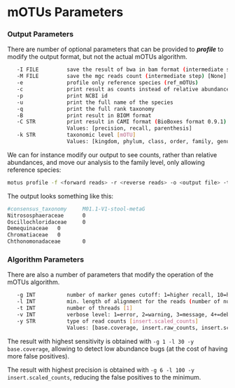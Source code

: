 # mOTUs Parameters

### Output Parameters
There are number of optional parameters that can be provided to ***profile*** to modify the output format, but not the actual mOTUs algorithm.
```bash
   -I FILE         save the result of bwa in bam format (intermediate step) [None]
   -M FILE         save the mgc reads count (intermediate step) [None]
   -e              profile only reference species (ref_mOTUs)
   -c              print result as counts instead of relative abundances
   -p              print NCBI id
   -u              print the full name of the species
   -q              print the full rank taxonomy
   -B              print result in BIOM format
   -C STR          print result in CAMI format (BioBoxes format 0.9.1)
                   Values: [precision, recall, parenthesis]
   -k STR          taxonomic level [mOTU]
                   Values: [kingdom, phylum, class, order, family, genus, mOTU]
```

We can for instance modify our output to see counts, rather than relative abundances, and move our analysis to the family level, only allowing reference species:
```bash
motus profile -f <forward reads> -r <reverse reads> -o <output file> -t <no. threads> -e -c -k family
```

The output looks something like this:
```bash
#consensus_taxonomy     M01.1-V1-stool-metaG
Nitrososphaeraceae      0
Oscillochloridaceae     0
Demequinaceae   0
Chromatiaceae   0
Chthonomonadaceae       0
```

### Algorithm Parameters
There are also a number of parameters that modify the operation of the mOTUs algorithm.
```bash
   -g INT          number of marker genes cutoff: 1=higher recall, 10=higher precision [3]
   -l INT          min. length of alignment for the reads (number of nucleotides) [75]
   -t INT          number of threads [1]
   -v INT          verbose level: 1=error, 2=warning, 3=message, 4+=debugging [3]
   -y STR          type of read counts [insert.scaled_counts]
                   Values: [base.coverage, insert.raw_counts, insert.scaled_counts]
```

The result with highest sensitivity is obtained with `-g 1 -l 30 -y base.coverage`, allowing to detect low abundance bugs (at the cost of having more false positives).

The result with highest precision is obtained with `-g 6 -l 100 -y insert.scaled_counts`, reducing the false positives to the minimum.
